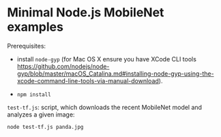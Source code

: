 # Minimal Node.js MobileNet examples

Prerequisites:

- install `node-gyp` (for Mac OS X ensure you have XCode CLI tools <https://github.com/nodejs/node-gyp/blob/master/macOS_Catalina.md#installing-node-gyp-using-the-xcode-command-line-tools-via-manual-download>).

- `npm install`

`test-tf.js`: script, which downloads the recent MobileNet model and analyzes a given image:

`node test-tf.js panda.jpg`